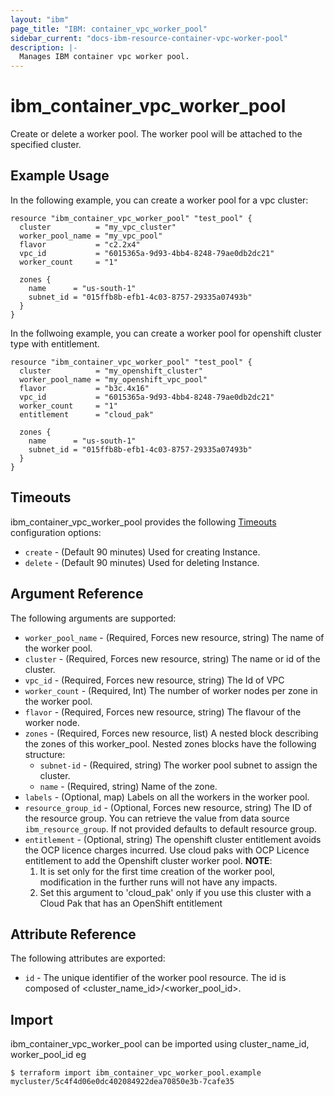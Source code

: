 ```yaml
---
layout: "ibm"
page_title: "IBM: container_vpc_worker_pool"
sidebar_current: "docs-ibm-resource-container-vpc-worker-pool"
description: |-
  Manages IBM container vpc worker pool.
---
```


# ibm\_container_vpc_worker_pool

Create or delete a worker pool. The worker pool will be attached to the specified cluster.


## Example Usage

In the following example, you can create a worker pool for a vpc cluster:

```hcl
resource "ibm_container_vpc_worker_pool" "test_pool" {
  cluster          = "my_vpc_cluster"
  worker_pool_name = "my_vpc_pool"
  flavor           = "c2.2x4"
  vpc_id           = "6015365a-9d93-4bb4-8248-79ae0db2dc21"
  worker_count     = "1"

  zones {
    name      = "us-south-1"
    subnet_id = "015ffb8b-efb1-4c03-8757-29335a07493b"
  }
}
```

In the follwoing example, you can create a worker pool for openshift cluster type with entitlement.
```hcl
resource "ibm_container_vpc_worker_pool" "test_pool" {
  cluster          = "my_openshift_cluster"
  worker_pool_name = "my_openshift_vpc_pool"
  flavor           = "b3c.4x16"
  vpc_id           = "6015365a-9d93-4bb4-8248-79ae0db2dc21"
  worker_count     = "1"
  entitlement      = "cloud_pak"

  zones {
    name      = "us-south-1"
    subnet_id = "015ffb8b-efb1-4c03-8757-29335a07493b"
  }
}
```

## Timeouts

ibm_container_vpc_worker_pool provides the following [Timeouts](https://www.terraform.io/docs/configuration/resources.html#timeouts) configuration options:

* `create` - (Default 90 minutes) Used for creating Instance.
* `delete` - (Default 90 minutes) Used for deleting Instance.


## Argument Reference

The following arguments are supported:

* `worker_pool_name` - (Required, Forces new resource, string) The name of the worker pool.
* `cluster` - (Required, Forces new resource, string) The name or id of the cluster.
* `vpc_id` - (Required, Forces new resource, string) The Id of VPC 
* `worker_count` - (Required, Int) The number of worker nodes per zone in the worker pool.
* `flavor` - (Required, Forces new resource, string) The flavour of the worker node.
* `zones` - (Required, Forces new resource, list) A nested block describing the zones of this worker_pool. Nested zones blocks have the following structure:
  * `subnet-id` - (Required, string) The worker pool subnet to assign the cluster. 
  * `name` - (Required, string) Name of the zone.
* `labels` - (Optional, map) Labels on all the workers in the worker pool.
* `resource_group_id` - (Optional, Forces new resource, string) The ID of the resource group.  You can retrieve the value from data source `ibm_resource_group`. If not provided defaults to default resource group.
* `entitlement` - (Optional, string) The openshift cluster entitlement avoids the OCP licence charges incurred. Use cloud paks with OCP Licence entitlement to add the Openshift cluster worker pool.
   **NOTE**:
   1. It is set only for the first time creation of the worker pool, modification in the further runs will not have any impacts.
   2. Set this argument to 'cloud_pak' only if you use this cluster with a Cloud Pak that has an OpenShift entitlement
 

## Attribute Reference

The following attributes are exported:

* `id` - The unique identifier of the worker pool resource. The id is composed of \<cluster_name_id\>/\<worker_pool_id\>.<br/>

## Import

ibm_container_vpc_worker_pool can be imported using cluster_name_id, worker_pool_id eg

```
$ terraform import ibm_container_vpc_worker_pool.example mycluster/5c4f4d06e0dc402084922dea70850e3b-7cafe35

